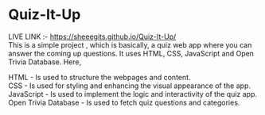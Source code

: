 # Quiz-It-Up

LIVE LINK :- https://sheeegits.github.io/Quiz-It-Up/ <br>
This is a simple project , which is basically, a quiz web app where you can answer the coming up questions. It uses HTML, CSS, JavaScript and Open Trivia Database.
Here,

HTML - Is used to structure the webpages and content.<br>
CSS -  Is used for styling and enhancing the visual appearance of the app.<br>
JavaScript - Is used to implement the logic and interactivity of the quiz app.<br>
Open Trivia Database - Is used to fetch quiz questions and categories.<br>
